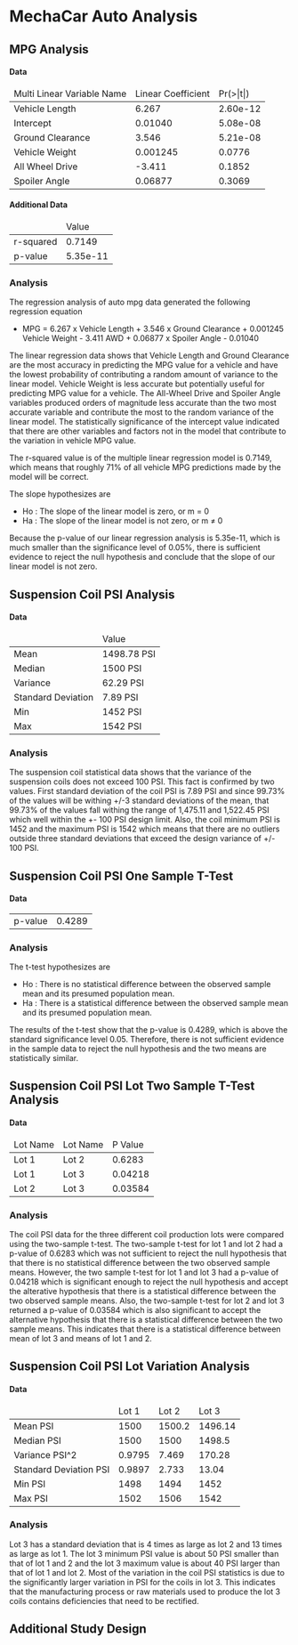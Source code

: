 # MechaCar Auto Analysis

## MPG Analysis

#### Data

<table>
  <thead>
    <tr>
      <td>Multi Linear Variable Name</td>
      <td>Linear Coefficient</td>
      <td>Pr(>|t|)</td>
    </tr>
  </thead>
  <tbody>
    <tr>
      <td>Vehicle Length</td>
      <td>6.267</td>
      <td>2.60e-12</td>
    </tr>
    <tr>
      <td>Intercept</td>
      <td>0.01040</td>
      <td>5.08e-08</td>
    </tr>
    <tr>
      <td>Ground Clearance</td>
      <td>3.546</td>
      <td>5.21e-08</td>
    </tr>
    <tr>
        <td>Vehicle Weight</td>
        <td>0.001245</td>
        <td>0.0776</td>
    </tr>
    <tr>
      <td>All Wheel Drive</td>
      <td>-3.411</td>
      <td>0.1852</td>
    </tr>
    <tr>
      <td>Spoiler Angle</td>
      <td>0.06877</td>
      <td>0.3069</td>
    </tr>
  </tbody>
</table>

#### Additional Data

<table>
  <thead>
    <tr>
      <td></td>
      <td>Value</td>
    </tr>
  </thead>
  <tbody>
    <tr>
      <td>r-squared</td>
      <td>0.7149</td>
    </tr>
    <tr>
      <td>p-value</td>
      <td>5.35e-11</td>
    </tr>
  </tbody>
</table>

### Analysis

The regression analysis of auto mpg data generated the following regression equation

* MPG = 6.267 x Vehicle Length + 3.546 x Ground Clearance + 0.001245 Vehicle Weight - 3.411 AWD + 0.06877 x Spoiler Angle - 0.01040


The linear regression data shows that Vehicle Length and Ground Clearance are the most accuracy in predicting the MPG value for a vehicle and have the lowest probability of contributing a random amount of variance to the linear model. Vehicle Weight is less accurate but potentially useful for predicting MPG value for a vehicle. The All-Wheel Drive and Spoiler Angle variables produced orders of magnitude less accurate than the two most accurate variable and contribute the most to the random variance of the linear model. The statistically significance of the intercept value indicated that there are other variables and factors not in the model that contribute to the variation in vehicle MPG value.


The r-squared value is of the multiple linear regression model is 0.7149, which means that roughly 71% of all vehicle MPG predictions made by the model will be correct.


The slope hypothesizes are
* Ho : The slope of the linear model is zero, or m = 0
* Ha : The slope of the linear model is not zero, or m ≠ 0


Because the p-value of our linear regression analysis is 5.35e-11, which is much smaller than the significance level of 0.05%, there is sufficient evidence to reject the null hypothesis and conclude that the slope of our linear model is not zero.


## Suspension Coil PSI Analysis

#### Data

<table>
  <thead>
    <tr>
      <td></td>
      <td>Value</td>
    </tr>
  </thead>
  <tbody>
    <tr>
      <td>Mean</td>
      <td>1498.78 PSI</td>
    </tr>
    <tr>
      <td>Median</td>
      <td>1500 PSI</td>
    </tr>
    <tr>
      <td>Variance</td>
      <td>62.29 PSI</td>
    </tr>
    <tr>
      <td>Standard Deviation</td>
      <td>7.89 PSI</td>
    </tr>
    <tr>
      <td>Min</td>
      <td>1452 PSI</td>
    </tr>
    <tr>
      <td>Max</td>
      <td>1542 PSI</td>
    </tr>
  </tbody>
</table>

### Analysis

The suspension coil statistical data shows that the variance of the suspension coils does not exceed 100 PSI. This fact is confirmed by two values. First standard deviation of the coil PSI is 7.89 PSI and since 99.73% of the values will be withing +/-3 standard deviations of the mean, that 99.73% of the values fall withing the range of 1,475.11 and 1,522.45 PSI which well within the +- 100 PSI design limit. Also, the coil minimum PSI is 1452 and the maximum PSI is 1542 which means that there are no outliers outside three standard deviations that exceed the design variance of +/- 100 PSI.

## Suspension Coil PSI One Sample T-Test

#### Data

<table>
  <tbody>
    <tr>
      <td>p-value</td>
      <td>0.4289</td>
    </tr>
  </tbody>
</table>

### Analysis

The t-test hypothesizes are

*	Ho : There is no statistical difference between the observed sample mean and its presumed population mean.
*	Ha : There is a statistical difference between the observed sample mean and its presumed population mean.

The results of the t-test show that the p-value is 0.4289, which is above the standard significance level 0.05. Therefore, there is not sufficient evidence in the sample data to reject the null hypothesis and the two means are statistically similar.


## Suspension Coil PSI Lot Two Sample T-Test Analysis

#### Data

<table>
  <thead>
    <tr>
      <td>Lot Name</td>
      <td>Lot Name</td>
      <td>P Value</td>
    </tr>
  </thead>
  <tbody>
    <tr>
      <td>Lot 1</td>
      <td>Lot 2</td>
      <td>0.6283</td>
    </tr>
    <tr>
      <td>Lot 1</td>
      <td>Lot 3</td>
      <td>0.04218</td>
    </tr>
    <tr>
      <td>Lot 2</td>
      <td>Lot 3</td>
      <td>0.03584</td>
    </tr>
  </tbody>
</table>

### Analysis

The coil PSI data for the three different coil production lots were compared using the two-sample t-test. The two-sample t-test for lot 1 and lot 2 had a p-value of 0.6283 which was not sufficient to reject the null hypothesis that that there is no statistical difference between the two observed sample means. However, the two sample t-test for lot 1 and lot 3 had a p-value of 0.04218 which is significant enough to reject the null hypothesis and accept the alterative hypothesis that there is a statistical difference between the two observed sample means. Also, the two-sample t-test for lot 2 and lot 3 returned a p-value of 0.03584 which is also significant to accept the alternative hypothesis that there is a statistical difference between the two sample means. This indicates that there is a statistical difference between mean of lot 3 and means of lot 1 and 2.

## Suspension Coil PSI Lot Variation Analysis

#### Data

<table>
  <thead>
    <tr>
      <td></td>
      <td>Lot 1</td>
      <td>Lot 2</td>
      <td>Lot 3</td>
    </tr>
  </thead>
  <tbody>
    <tr>
      <td>Mean PSI</td>
      <td>1500</td>
      <td>1500.2</td>
      <td>1496.14</td>
    </tr>
    <tr>
      <td>Median PSI</td>
      <td>1500</td>
      <td>1500</td>
      <td>1498.5</td>
    </tr>
    <tr>
      <td>Variance PSI^2</td>
      <td>0.9795</td>
      <td>7.469</td>
      <td>170.28</td>
    </tr>
    <tr>
      <td>Standard Deviation PSI</td>
      <td>0.9897</td>
      <td>2.733</td>
      <td>13.04</td>
   </tr>
    <tr>
      <td>Min PSI</td>
      <td>1498</td>
      <td>1494</td>
      <td>1452</td>
    </tr>
    <tr>
      <td>Max PSI</td>
      <td>1502</td>
      <td>1506</td>
      <td>1542</td>
    </tr>
  </tbody>
</table>

### Analysis

Lot 3 has a standard deviation that is 4 times as large as lot 2 and 13 times as large as lot 1. The lot 3 minimum PSI value is about 50 PSI smaller than that of lot 1 and 2 and the lot 3 maximum value is about 40 PSI larger than that of lot 1 and lot 2. Most of the variation in the coil PSI statistics is due to the significantly larger variation in PSI for the coils in lot 3. This indicates that the manufacturing process or raw materials used to produce the lot 3 coils contains deficiencies that need to be rectified.

## Additional Study Design
